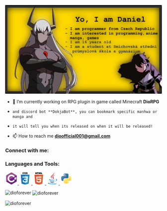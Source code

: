 <img src="./github_profile.png">

- 🔭 I’m currently working on RPG plugin in game called Minecraft **DioRPG** 
-     and discord bot **DokjaBot**, you can bookmark specific manhwa or manga and
-     it will tell you when its released on when it will be released!
- 📫 How to reach me **dioofficial001@gmail.com**

<h3 align="left">Connect with me:</h3>
<p align="left">

<h3 align="left">Languages and Tools:</h3>
<p align="left"> <a href="https://www.w3schools.com/cs/" target="_blank" rel="noreferrer"> <img src="https://raw.githubusercontent.com/devicons/devicon/master/icons/csharp/csharp-original.svg" alt="csharp" width="40" height="40"/> </a> <a href="https://www.w3schools.com/css/" target="_blank" rel="noreferrer"> <img src="https://raw.githubusercontent.com/devicons/devicon/master/icons/css3/css3-original-wordmark.svg" alt="css3" width="40" height="40"/> </a> <a href="https://www.w3.org/html/" target="_blank" rel="noreferrer"> <img src="https://raw.githubusercontent.com/devicons/devicon/master/icons/html5/html5-original-wordmark.svg" alt="html5" width="40" height="40"/> </a> <a href="https://www.java.com" target="_blank" rel="noreferrer"> <img src="https://raw.githubusercontent.com/devicons/devicon/master/icons/java/java-original.svg" alt="java" width="40" height="40"/> </a> <a href="https://www.python.org" target="_blank" rel="noreferrer"> <img src="https://raw.githubusercontent.com/devicons/devicon/master/icons/python/python-original.svg" alt="python" width="40" height="40"/> </a> </p>

<p><img align="left" src="https://github-readme-stats.vercel.app/api/top-langs?username=dioforever&show_icons=true&theme=dark&title_color=ffc800&text_color=ffc800&locale=en&layout=compact" alt="dioforever" /></p>

<p>&nbsp;<img align="center" src="https://github-readme-stats.vercel.app/api?username=dioforever&show_icons=true&theme=dark&title_color=ffc800&text_color=ffc800&locale=en" alt="dioforever" /></p>

<p><img align="center" src="https://github-readme-streak-stats.herokuapp.com/?user=dioforever&theme=dark" alt="dioforever" /></p>
